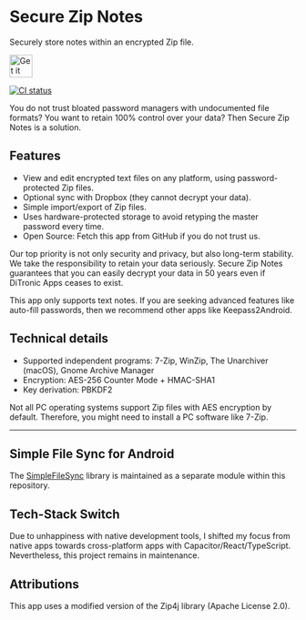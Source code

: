 # Secure Zip Notes
Securely store notes within an encrypted Zip file.

<a href="https://play.google.com/store/apps/details?id=com.ditronic.securezipnotes" target="_blank">
<img src="https://play.google.com/intl/en_us/badges/images/generic/en-play-badge.png" alt="Get it on Google Play" height="40"/></a>

<a href="https://github.com/fkirc/secure-zip-notes/actions?query=branch%3Amaster"><img alt="CI status" src="https://github.com/fkirc/secure-zip-notes/workflows/Tests/badge.svg/?branch=master"></a>

You do not trust bloated password managers with undocumented file formats?
You want to retain 100% control over your data?
Then Secure Zip Notes is a solution.

## Features
- View and edit encrypted text files on any platform, using password-protected Zip files.
- Optional sync with Dropbox (they cannot decrypt your data).
- Simple import/export of Zip files.
- Uses hardware-protected storage to avoid retyping the master password every time.
- Open Source: Fetch this app from GitHub if you do not trust us.

Our top priority is not only security and privacy, but also long-term stability.
We take the responsibility to retain your data seriously.
Secure Zip Notes guarantees that you can easily decrypt your data in 50 years even if DiTronic Apps ceases to exist.

This app only supports text notes.
If you are seeking advanced features like auto-fill passwords, then we recommend other apps like Keepass2Android.

## Technical details
- Supported independent programs: 7-Zip, WinZip, The Unarchiver (macOS), Gnome Archive Manager
- Encryption: AES-256 Counter Mode + HMAC-SHA1
- Key derivation: PBKDF2

Not all PC operating systems support Zip files with AES encryption by default.
Therefore, you might need to install a PC software like 7-Zip.
_____________________________________________________________________

## Simple File Sync for Android
The [SimpleFileSync](simplefilesync/) library is maintained as a separate module within this repository.

## Tech-Stack Switch

Due to unhappiness with native development tools, I shifted my focus from native apps towards cross-platform apps with Capacitor/React/TypeScript.
Nevertheless, this project remains in maintenance.

## Attributions
This app uses a modified version of the Zip4j library (Apache License 2.0).

